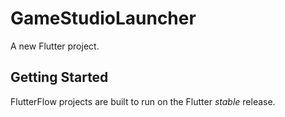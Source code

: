 # GameStudioLauncher

A new Flutter project.

## Getting Started

FlutterFlow projects are built to run on the Flutter _stable_ release.
